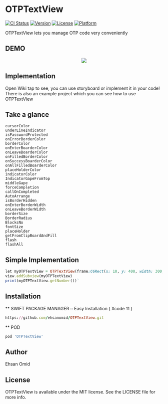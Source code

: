 # OTPTextView

[![CI Status](https://img.shields.io/travis/ehsanomid/OTPTextView.svg?style=flat)](https://travis-ci.org/ehsanomid/OTPTextView)
[![Version](https://img.shields.io/cocoapods/v/OTPTextView.svg?style=flat)](https://cocoapods.org/pods/OTPTextView)
[![License](https://img.shields.io/cocoapods/l/OTPTextView.svg?style=flat)](https://cocoapods.org/pods/OTPTextView)
[![Platform](https://img.shields.io/cocoapods/p/OTPTextView.svg?style=flat)](https://cocoapods.org/pods/OTPTextView)

OTPTextView lets you manage OTP code very conveniently

## DEMO
<p align="center">
    <img src ="https://user-images.githubusercontent.com/35446003/70846345-acf18780-1e6d-11ea-928d-13992a59d968.gif" />
</p>



## Implementation
Open Wiki tap to see, you can use storyboard or implement it in your code! There is also an example project which you can see how to use OTPTextView

## Take a glance
```
cursorColor
underLineIndicator
isPasswordProtected
onErrorBorderColor
borderColor    
onEnterBoarderColor
onLeaveBoarderColor
onFilledBorderColor
onSuccessBoarderColor
onAllFilledBoarderColor
placeHolderColor
indicatorColor
IndicatorGapeFromTop
middleGape
forceCompletion
callOnCompleted
AutoArrange
isBorderHidden
onEnterBorderWidth
onLeaveBorderWidth
borderSize
BorderRadius
BlocksNo
fontSize
placeHolder
getFromClipBoardAndFill
flash
flashAll
```
## Simple Implementation

```ruby
let myOTPTextView = OTPTextView(frame:CGRect(x: 10, y: 400, width: 300, height: 50)) 
view.addSubview(myOTPTextView)
print(myOTPTextView.getNumber())`
```

## Installation

** SWIFT PACKAGE MANAGER :: Easy Installation ( Xcode 11 )

```ruby
https://github.com/ehsanomid/OTPTextView.git
```
** POD

```ruby
pod 'OTPTextView'
```

## Author

Ehsan Omid

## License

OTPTextView is available under the MIT license. See the LICENSE file for more info.
